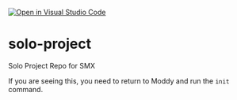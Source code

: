 [![Open in Visual Studio Code](https://classroom.github.com/assets/open-in-vscode-c66648af7eb3fe8bc4f294546bfd86ef473780cde1dea487d3c4ff354943c9ae.svg)](https://classroom.github.com/online_ide?assignment_repo_id=9725596&assignment_repo_type=AssignmentRepo)
# solo-project
Solo Project Repo for SMX

If you are seeing this, you need to return to Moddy and run the `init` command.
